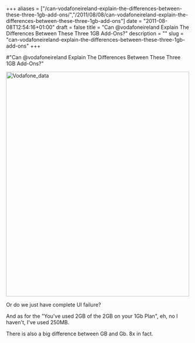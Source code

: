 +++
aliases = ["/can-vodafoneireland-explain-the-differences-between-these-three-1gb-add-ons/","/2011/08/08/can-vodafoneireland-explain-the-differences-between-these-three-1gb-add-ons"]
date = "2011-08-08T12:54:16+01:00"
draft = false
title = "Can @vodafoneireland Explain The Differences Between These Three 1GB Add-Ons?"
description = ""
slug = "can-vodafoneireland-explain-the-differences-between-these-three-1gb-add-ons"
+++

#"Can @vodafoneireland Explain The Differences Between These Three 1GB Add-Ons?"


 <div class='p_embed p_image_embed'>
<a href="http://getfile1.posterous.com/getfile/files.posterous.com/conoroneill/X0NDt3N4XPGYN9DzX2oF8564E1TGIZWdVLJDCL7fEEmgNxRWwQ4yyqWYcLbL/vodafone_data.png"><img alt="Vodafone_data" height="612" src="http://getfile2.posterous.com/getfile/files.posterous.com/conoroneill/Vd3zzDwYY1qdC5spSShF3P6sXf3WVs2UL4YUnfBgDdW499CiBknLSTf3pZuX/vodafone_data.png.scaled.500.jpg" width="500" /></a>
</div>
<p>Or do we just have complete UI failure? </p><p /><div>And as for the &quot;You&#39;ve used 2GB of the 2GB on your 1Gb Plan&quot;, eh, no I haven&#39;t, I&#39;ve used 250MB.</div><p /><div>There is also a big difference between GB and Gb. 8x in fact.</div>
 